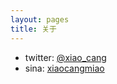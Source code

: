 ```yaml
---
layout: pages
title: 关于
---
```

- twitter: [@xiao_cang](https:/twitter.com/xiao_cang)
- sina: [xiaocangmiao](http://weibo.com/xiaocangmiao)
